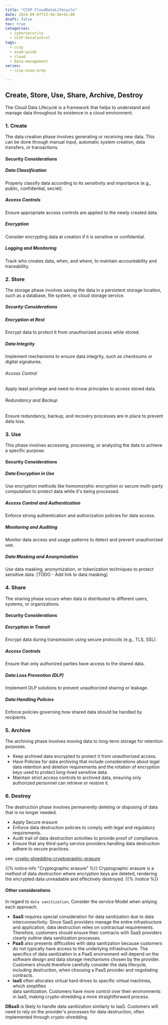 ```yaml
---
title: "CCSP CloudDataLifecycle"
date: 2024-09-07T13:58:56+01:00
draft: false
toc: true
categories:
  - cybersecurity
  - CCSP-DataControl
tags:
  - ccsp
  - exam-guide
  - cloud
  - Data-management
series:
  - ccsp-exam-prep

---
```


## **C**reate, **S**tore, **U**se, **S**hare, **A**rchive, **D**estroy

The Cloud Data Lifecycle is a framework that helps to understand and manage data throughout its
existence in a cloud environment.

### 1. Create

The data creation phase involves generating or receiving new data. This can be done through manual
input, automatic system creation, data transfers, or transactions.

#### Security Considerations

##### Data Classification

Properly classify data according to its sensitivity and importance (e.g., public, confidential,
secret).

##### Access Controls

Ensure appropriate access controls are applied to the newly created data.

##### Encryption

Consider encrypting data at creation if it is sensitive or confidential.

##### Logging and Monitoring

Track who creates data, when, and where, to maintain accountability and traceability.

### 2. Store

The storage phase involves saving the data in a persistent storage location, such as a
database, file system, or cloud storage service.

##### Security Considerations

##### Encryption at Rest

Encrypt data to protect it from unauthorized access while stored.

##### Data Integrity

Implement mechanisms to ensure data integrity, such as checksums or digital
signatures.

###### Access Control

Apply least privilege and need-to-know principles to access stored data.

###### Redundancy and Backup

Ensure redundancy, backup, and recovery processes are in place to prevent
data loss.

### 3. Use

This phase involves accessing, processing, or analyzing the data to achieve a specific
purpose.

#### Security Considerations

##### Data Encryption in Use

Use encryption methods like homomorphic encryption or secure multi-party
computation to protect data while it's being processed.

##### Access Control and Authentication

Enforce strong authentication and authorization policies for data
access.

##### Monitoring and Auditing

Monitor data access and usage patterns to detect and prevent unauthorized
use.

##### Data Masking and Anonymization

Use data masking, anonymization, or tokenization techniques to
protect sensitive data. [TODO - Add link to data masking]

### 4. Share

The sharing phase occurs when data is distributed to different users, systems, or organizations.

#### Security Considerations

##### Encryption in Transit

Encrypt data during transmission using secure protocols (e.g., TLS, SSL).

##### Access Controls

Ensure that only authorized parties have access to the shared data.

##### Data Loss Prevention (DLP)

Implement DLP solutions to prevent unauthorized sharing or leakage.

##### Data Handling Policies

Enforce policies governing how shared data should be handled by recipients.

### 5. Archive

The archiving phase involves moving data to long-term storage for retention purposes.

* Keep archived data encrypted to protect it from unauthorized access.
* Have Policies for data archiving that include considerations about legal data retention and
  deletion requirements and the rotation of encryption keys used to protect long-lived sensitive
  data.
* Maintain strict access controls to archived data, ensuring only authorized personnel can retrieve
  or
  restore it.

### 6. Destroy

The destruction phase involves permanently deleting or disposing of data that is no
longer needed.

* Apply Secure erasure
* Enforce data destruction policies to comply with legal and regulatory
  requirements.
* Audit trail of data destruction activities to provide proof of compliance.
* Ensure that any third-party service providers handling data destruction
  adhere to secure practices.

see: [crypto-shredding-cryptographic-erasure](/post/ccsp-datacontrol/#crypto-shredding-cryptographic-erasure)

{{% notice info "Cryptographic erasure" %}}
Cryptographic erasure is a method of data destruction where encryption keys are deleted, rendering
the encrypted data unreadable and effectively destroyed.
{{% /notice %}}

#### Other considerations

In regard to `data sanitization`, Consider the service Model when anlying each approach.

* **SaaS** requires special consideration for data sanitization due to data interconnectivity. Since
  SaaS providers manage the entire infrastructure and application, data destruction relies on
  contractual requirements. Therefore, customers should ensure their contracts with SaaS providers
  clearly outline data sanitization processes.
* **PaaS**  also presents difficulties with data sanitization because customers do not typically
  have access to the underlying infrastructure.
  The specifics of data sanitization in a PaaS environment will depend on the software design and
  data storage mechanisms chosen by the provider. Customers should therefore carefully consider the
  data lifecycle, including destruction, when choosing a PaaS provider and negotiating contracts.
* **IaaS** often allocates virtual hard drives to specific virtual machines, which simplifies  
  data sanitization. Customers have more control over their environments in IaaS, making
  crypto-shredding a more straightforward process.

**DBaaS** is likely to handle data sanitization similarly to IaaS. Customers will need to rely 
on the
provider's processes for data destruction, often implemented through crypto-shredding.